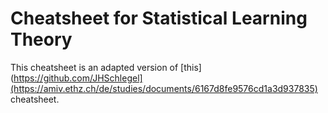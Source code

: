 # Cheatsheet for Statistical Learning Theory

This cheatsheet is an adapted version of [this](https://github.com/JHSchlegel](https://amiv.ethz.ch/de/studies/documents/6167d8fe9576cd1a3d937835) cheatsheet.
